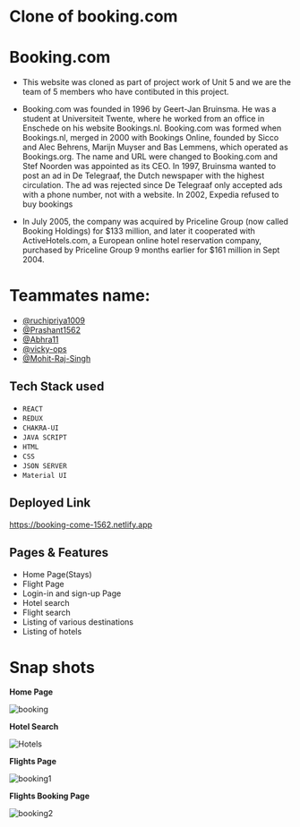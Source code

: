 # Clone of booking.com


# Booking.com
- This website was cloned as part of project work of Unit 5 and we are the team of 5 members who have contibuted in this project.
- Booking.com was founded in 1996 by Geert-Jan Bruinsma. He was a student at Universiteit Twente, where he worked from an office in Enschede on his website Bookings.nl. Booking.com was formed when Bookings.nl, merged in 2000 with Bookings Online, founded by Sicco and Alec Behrens, Marijn Muyser and Bas Lemmens, which operated as Bookings.org. The name and URL were changed to Booking.com and Stef Noorden was appointed as its CEO. In 1997, Bruinsma wanted to post an ad in De Telegraaf, the Dutch newspaper with the highest circulation. The ad was rejected since De Telegraaf only accepted ads with a phone number, not with a website. In 2002, Expedia refused to buy bookings

- In July 2005, the company was acquired by Priceline Group (now called Booking Holdings) for $133 million, and later it cooperated with ActiveHotels.com, a European online hotel reservation company, purchased by Priceline Group 9 months earlier for $161 million in Sept 2004.

# Teammates name:
- [@ruchipriya1009](https://github.com/ruchipriya1009)
- [@Prashant1562](https://github.com/Prashant1562)
- [@Abhra11](https://github.com/Abhra11) 
- [@vicky-ops](https://github.com/vicky-ops)
- [@Mohit-Raj-Singh](https://github.com/Mohit-Raj-Singh)

## Tech Stack used
- `REACT`
- `REDUX`
- `CHAKRA-UI`
-  `JAVA SCRIPT`
-  `HTML`
-  `CSS`
-  `JSON SERVER`
-  `Material UI`

## Deployed Link
https://booking-come-1562.netlify.app

## Pages & Features
- Home Page(Stays)
- Flight Page
- Login-in  and sign-up Page
- Hotel search 
- Flight search
- Listing of various destinations
- Listing of hotels


# Snap shots
<b> Home Page </b>

![booking](https://user-images.githubusercontent.com/104014308/188278962-d6006f9a-c3d7-49f8-b2ec-2c560440f941.JPG)


<b> Hotel Search </b>

![Hotels](https://user-images.githubusercontent.com/104014308/190851724-35b2a79f-6b4a-4a73-8916-1321e95cfe06.PNG)


<b> Flights Page </b>

![booking1](https://user-images.githubusercontent.com/104014308/188279143-f71affe1-ccf5-4b51-ab87-642db5c32f0e.PNG)

<b> Flights Booking Page </b>

![booking2](https://user-images.githubusercontent.com/104014308/188279238-1efb8317-7d59-448b-8d28-201c3421dda9.JPG)



